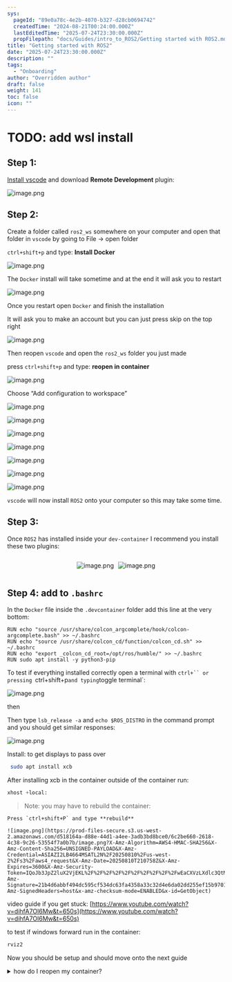 ```yaml
---
sys:
  pageId: "89e0a78c-4e2b-4070-b327-d28cb0694742"
  createdTime: "2024-08-21T00:24:00.000Z"
  lastEditedTime: "2025-07-24T23:30:00.000Z"
  propFilepath: "docs/Guides/intro_to_ROS2/Getting started with ROS2.md"
title: "Getting started with ROS2"
date: "2025-07-24T23:30:00.000Z"
description: ""
tags:
  - "Onboarding"
author: "Overridden author"
draft: false
weight: 141
toc: false
icon: ""
---
```


# TODO: add wsl install

## Step 1:

[Install vscode](https://code.visualstudio.com/download) and download **Remote Development** plugin:

![image.png](https://prod-files-secure.s3.us-west-2.amazonaws.com/d518164a-d88e-44d1-a4ee-3adb3bd8bce0/efb52993-1881-4a40-b95e-6f020334f022/image.png?X-Amz-Algorithm=AWS4-HMAC-SHA256&X-Amz-Content-Sha256=UNSIGNED-PAYLOAD&X-Amz-Credential=ASIAZI2LB466VWLDNQFD%2F20250810%2Fus-west-2%2Fs3%2Faws4_request&X-Amz-Date=20250810T210747Z&X-Amz-Expires=3600&X-Amz-Security-Token=IQoJb3JpZ2luX2VjEKL%2F%2F%2F%2F%2F%2F%2F%2F%2F%2FwEaCXVzLXdlc3QtMiJIMEYCIQD3n9aAmzsfX3pIjUT2DC5JQKiRhyp8aPntD%2BLTp1t%2BIQIhAMxJToamczs%2FBuB3mTF61Kpt0MuUL6CNGOLfhDpSzcAvKogECNv%2F%2F%2F%2F%2F%2F%2F%2F%2F%2FwEQABoMNjM3NDIzMTgzODA1IgzHjRCr9ykq78rvz4Uq3APocYhty221bkCyodhmPsxPL3HTlNpTGumOrlD5bURU9xgECbuM2DDK%2FyDKjLoGbIjhuDL%2B2etHQM8DOO1JRH%2Bto83W2cUGQP95t40sCBFl07ybUT5i2%2BbBwHPfckn96D51z%2FvO9khHiBNyvmFkaiuteSFC%2BqylKqU4HZpXfhAiVL3aiaW91nvRFLLSfWUQhshQoz52YmP1OeQ2kk4lSQ4P9GjwbQUviyvHY0%2FGZbWKQPBxKN2zi%2BST4Rb3ACFARtRbSvNO%2FOvW0pB75Oryjso99dq8HZ6pHE1ALZj3ldOJ3Vab%2BnG8IPHX4Qz2GoPYqft6veio2vl8KYF77UCOL%2Fc5GeHt%2FX1dyjMCGsx9Og%2Bt%2FsH%2BwGrsA9M22tJx6tK3fr%2B3T33BgQAml0BF0Iyf7Lj%2BhwViF8jEYS9Avb0idZhSjwsH%2Bxlowfxh06qtNBSR%2BmviVT198rcubNk0dz76GF7rIPk1wGTZmM6g2VmPYqsCmsNYQAXHNkX7p7yVKHl452Wd6wa3jxa%2B%2BRC6EYuRxL1D88MwVB5%2B4g2bHImUEL89dlyot0rGLGhfdTWPahTGnC0DvrAqY8Ih2SODcI8dHD%2FYz0o519DdihrCK4S3TEXf4xwBHejN%2FUswIsbuSjCguuPEBjqkAVw73Kei3cn%2Fr7ZKgNj%2BZM2OoxKX%2FUpQSqiXdAmKr4satTKcHTnFqrBMpFWK2wEdmk94lviheolWfna3zaH86er4AX4pZLv5%2B6jHZot9V%2BcRMXxogUgUEfSZKg1jBHIj1%2FGSAAboNDYq41AVJ1hvsHeMEt2aEcepEcQUMNJH3NPAuUZAtSSuJqhy5hcJqE7sNnW0DxrzwrO5BVbuRrCcMBGxG4yS&X-Amz-Signature=dcb4421975aaf34803c359f600070b8f55b328b1e1e2ac2397b586787e1f8ebe&X-Amz-SignedHeaders=host&x-amz-checksum-mode=ENABLED&x-id=GetObject)

## Step 2:

Create a folder called `ros2_ws` somewhere on your computer and open that folder in `vscode` by going to File → open folder 

`ctrl+shift+p` and type: **Install Docker**

![image.png](https://prod-files-secure.s3.us-west-2.amazonaws.com/d518164a-d88e-44d1-a4ee-3adb3bd8bce0/2269dc0e-1cd5-47ff-bceb-c04ad9b2eab0/image.png?X-Amz-Algorithm=AWS4-HMAC-SHA256&X-Amz-Content-Sha256=UNSIGNED-PAYLOAD&X-Amz-Credential=ASIAZI2LB466VWLDNQFD%2F20250810%2Fus-west-2%2Fs3%2Faws4_request&X-Amz-Date=20250810T210747Z&X-Amz-Expires=3600&X-Amz-Security-Token=IQoJb3JpZ2luX2VjEKL%2F%2F%2F%2F%2F%2F%2F%2F%2F%2FwEaCXVzLXdlc3QtMiJIMEYCIQD3n9aAmzsfX3pIjUT2DC5JQKiRhyp8aPntD%2BLTp1t%2BIQIhAMxJToamczs%2FBuB3mTF61Kpt0MuUL6CNGOLfhDpSzcAvKogECNv%2F%2F%2F%2F%2F%2F%2F%2F%2F%2FwEQABoMNjM3NDIzMTgzODA1IgzHjRCr9ykq78rvz4Uq3APocYhty221bkCyodhmPsxPL3HTlNpTGumOrlD5bURU9xgECbuM2DDK%2FyDKjLoGbIjhuDL%2B2etHQM8DOO1JRH%2Bto83W2cUGQP95t40sCBFl07ybUT5i2%2BbBwHPfckn96D51z%2FvO9khHiBNyvmFkaiuteSFC%2BqylKqU4HZpXfhAiVL3aiaW91nvRFLLSfWUQhshQoz52YmP1OeQ2kk4lSQ4P9GjwbQUviyvHY0%2FGZbWKQPBxKN2zi%2BST4Rb3ACFARtRbSvNO%2FOvW0pB75Oryjso99dq8HZ6pHE1ALZj3ldOJ3Vab%2BnG8IPHX4Qz2GoPYqft6veio2vl8KYF77UCOL%2Fc5GeHt%2FX1dyjMCGsx9Og%2Bt%2FsH%2BwGrsA9M22tJx6tK3fr%2B3T33BgQAml0BF0Iyf7Lj%2BhwViF8jEYS9Avb0idZhSjwsH%2Bxlowfxh06qtNBSR%2BmviVT198rcubNk0dz76GF7rIPk1wGTZmM6g2VmPYqsCmsNYQAXHNkX7p7yVKHl452Wd6wa3jxa%2B%2BRC6EYuRxL1D88MwVB5%2B4g2bHImUEL89dlyot0rGLGhfdTWPahTGnC0DvrAqY8Ih2SODcI8dHD%2FYz0o519DdihrCK4S3TEXf4xwBHejN%2FUswIsbuSjCguuPEBjqkAVw73Kei3cn%2Fr7ZKgNj%2BZM2OoxKX%2FUpQSqiXdAmKr4satTKcHTnFqrBMpFWK2wEdmk94lviheolWfna3zaH86er4AX4pZLv5%2B6jHZot9V%2BcRMXxogUgUEfSZKg1jBHIj1%2FGSAAboNDYq41AVJ1hvsHeMEt2aEcepEcQUMNJH3NPAuUZAtSSuJqhy5hcJqE7sNnW0DxrzwrO5BVbuRrCcMBGxG4yS&X-Amz-Signature=cd86203484810a051ddc523c75c41154b774bd632e735b570ed0525d0f522062&X-Amz-SignedHeaders=host&x-amz-checksum-mode=ENABLED&x-id=GetObject)

The `Docker` install will take sometime and at the end it will ask you to restart

![image.png](https://prod-files-secure.s3.us-west-2.amazonaws.com/d518164a-d88e-44d1-a4ee-3adb3bd8bce0/ed233f78-be33-4b1f-b89c-9c346c0e961e/image.png?X-Amz-Algorithm=AWS4-HMAC-SHA256&X-Amz-Content-Sha256=UNSIGNED-PAYLOAD&X-Amz-Credential=ASIAZI2LB466VWLDNQFD%2F20250810%2Fus-west-2%2Fs3%2Faws4_request&X-Amz-Date=20250810T210747Z&X-Amz-Expires=3600&X-Amz-Security-Token=IQoJb3JpZ2luX2VjEKL%2F%2F%2F%2F%2F%2F%2F%2F%2F%2FwEaCXVzLXdlc3QtMiJIMEYCIQD3n9aAmzsfX3pIjUT2DC5JQKiRhyp8aPntD%2BLTp1t%2BIQIhAMxJToamczs%2FBuB3mTF61Kpt0MuUL6CNGOLfhDpSzcAvKogECNv%2F%2F%2F%2F%2F%2F%2F%2F%2F%2FwEQABoMNjM3NDIzMTgzODA1IgzHjRCr9ykq78rvz4Uq3APocYhty221bkCyodhmPsxPL3HTlNpTGumOrlD5bURU9xgECbuM2DDK%2FyDKjLoGbIjhuDL%2B2etHQM8DOO1JRH%2Bto83W2cUGQP95t40sCBFl07ybUT5i2%2BbBwHPfckn96D51z%2FvO9khHiBNyvmFkaiuteSFC%2BqylKqU4HZpXfhAiVL3aiaW91nvRFLLSfWUQhshQoz52YmP1OeQ2kk4lSQ4P9GjwbQUviyvHY0%2FGZbWKQPBxKN2zi%2BST4Rb3ACFARtRbSvNO%2FOvW0pB75Oryjso99dq8HZ6pHE1ALZj3ldOJ3Vab%2BnG8IPHX4Qz2GoPYqft6veio2vl8KYF77UCOL%2Fc5GeHt%2FX1dyjMCGsx9Og%2Bt%2FsH%2BwGrsA9M22tJx6tK3fr%2B3T33BgQAml0BF0Iyf7Lj%2BhwViF8jEYS9Avb0idZhSjwsH%2Bxlowfxh06qtNBSR%2BmviVT198rcubNk0dz76GF7rIPk1wGTZmM6g2VmPYqsCmsNYQAXHNkX7p7yVKHl452Wd6wa3jxa%2B%2BRC6EYuRxL1D88MwVB5%2B4g2bHImUEL89dlyot0rGLGhfdTWPahTGnC0DvrAqY8Ih2SODcI8dHD%2FYz0o519DdihrCK4S3TEXf4xwBHejN%2FUswIsbuSjCguuPEBjqkAVw73Kei3cn%2Fr7ZKgNj%2BZM2OoxKX%2FUpQSqiXdAmKr4satTKcHTnFqrBMpFWK2wEdmk94lviheolWfna3zaH86er4AX4pZLv5%2B6jHZot9V%2BcRMXxogUgUEfSZKg1jBHIj1%2FGSAAboNDYq41AVJ1hvsHeMEt2aEcepEcQUMNJH3NPAuUZAtSSuJqhy5hcJqE7sNnW0DxrzwrO5BVbuRrCcMBGxG4yS&X-Amz-Signature=06573b807b2117388e09cb1c3992f317dc8b6c475acecb52db8048bb784a361c&X-Amz-SignedHeaders=host&x-amz-checksum-mode=ENABLED&x-id=GetObject)

Once you restart open `Docker` and finish the installation

It will ask you to make an account but you can just press skip on the top right

![image.png](https://prod-files-secure.s3.us-west-2.amazonaws.com/d518164a-d88e-44d1-a4ee-3adb3bd8bce0/21010ad9-1659-4fd9-9f59-9932a09b2a3d/image.png?X-Amz-Algorithm=AWS4-HMAC-SHA256&X-Amz-Content-Sha256=UNSIGNED-PAYLOAD&X-Amz-Credential=ASIAZI2LB466VWLDNQFD%2F20250810%2Fus-west-2%2Fs3%2Faws4_request&X-Amz-Date=20250810T210747Z&X-Amz-Expires=3600&X-Amz-Security-Token=IQoJb3JpZ2luX2VjEKL%2F%2F%2F%2F%2F%2F%2F%2F%2F%2FwEaCXVzLXdlc3QtMiJIMEYCIQD3n9aAmzsfX3pIjUT2DC5JQKiRhyp8aPntD%2BLTp1t%2BIQIhAMxJToamczs%2FBuB3mTF61Kpt0MuUL6CNGOLfhDpSzcAvKogECNv%2F%2F%2F%2F%2F%2F%2F%2F%2F%2FwEQABoMNjM3NDIzMTgzODA1IgzHjRCr9ykq78rvz4Uq3APocYhty221bkCyodhmPsxPL3HTlNpTGumOrlD5bURU9xgECbuM2DDK%2FyDKjLoGbIjhuDL%2B2etHQM8DOO1JRH%2Bto83W2cUGQP95t40sCBFl07ybUT5i2%2BbBwHPfckn96D51z%2FvO9khHiBNyvmFkaiuteSFC%2BqylKqU4HZpXfhAiVL3aiaW91nvRFLLSfWUQhshQoz52YmP1OeQ2kk4lSQ4P9GjwbQUviyvHY0%2FGZbWKQPBxKN2zi%2BST4Rb3ACFARtRbSvNO%2FOvW0pB75Oryjso99dq8HZ6pHE1ALZj3ldOJ3Vab%2BnG8IPHX4Qz2GoPYqft6veio2vl8KYF77UCOL%2Fc5GeHt%2FX1dyjMCGsx9Og%2Bt%2FsH%2BwGrsA9M22tJx6tK3fr%2B3T33BgQAml0BF0Iyf7Lj%2BhwViF8jEYS9Avb0idZhSjwsH%2Bxlowfxh06qtNBSR%2BmviVT198rcubNk0dz76GF7rIPk1wGTZmM6g2VmPYqsCmsNYQAXHNkX7p7yVKHl452Wd6wa3jxa%2B%2BRC6EYuRxL1D88MwVB5%2B4g2bHImUEL89dlyot0rGLGhfdTWPahTGnC0DvrAqY8Ih2SODcI8dHD%2FYz0o519DdihrCK4S3TEXf4xwBHejN%2FUswIsbuSjCguuPEBjqkAVw73Kei3cn%2Fr7ZKgNj%2BZM2OoxKX%2FUpQSqiXdAmKr4satTKcHTnFqrBMpFWK2wEdmk94lviheolWfna3zaH86er4AX4pZLv5%2B6jHZot9V%2BcRMXxogUgUEfSZKg1jBHIj1%2FGSAAboNDYq41AVJ1hvsHeMEt2aEcepEcQUMNJH3NPAuUZAtSSuJqhy5hcJqE7sNnW0DxrzwrO5BVbuRrCcMBGxG4yS&X-Amz-Signature=8a72706a7517a6a4106332ec498196ff147fc76e7d2941aeba1c6d4c2de4e7bf&X-Amz-SignedHeaders=host&x-amz-checksum-mode=ENABLED&x-id=GetObject)

Then reopen `vscode` and open the `ros2_ws` folder you just made

press `ctrl+shift+p` and type: **reopen in container**

![image.png](https://prod-files-secure.s3.us-west-2.amazonaws.com/d518164a-d88e-44d1-a4ee-3adb3bd8bce0/4e93b8c2-41ad-488c-8095-c74205196118/image.png?X-Amz-Algorithm=AWS4-HMAC-SHA256&X-Amz-Content-Sha256=UNSIGNED-PAYLOAD&X-Amz-Credential=ASIAZI2LB466VWLDNQFD%2F20250810%2Fus-west-2%2Fs3%2Faws4_request&X-Amz-Date=20250810T210747Z&X-Amz-Expires=3600&X-Amz-Security-Token=IQoJb3JpZ2luX2VjEKL%2F%2F%2F%2F%2F%2F%2F%2F%2F%2FwEaCXVzLXdlc3QtMiJIMEYCIQD3n9aAmzsfX3pIjUT2DC5JQKiRhyp8aPntD%2BLTp1t%2BIQIhAMxJToamczs%2FBuB3mTF61Kpt0MuUL6CNGOLfhDpSzcAvKogECNv%2F%2F%2F%2F%2F%2F%2F%2F%2F%2FwEQABoMNjM3NDIzMTgzODA1IgzHjRCr9ykq78rvz4Uq3APocYhty221bkCyodhmPsxPL3HTlNpTGumOrlD5bURU9xgECbuM2DDK%2FyDKjLoGbIjhuDL%2B2etHQM8DOO1JRH%2Bto83W2cUGQP95t40sCBFl07ybUT5i2%2BbBwHPfckn96D51z%2FvO9khHiBNyvmFkaiuteSFC%2BqylKqU4HZpXfhAiVL3aiaW91nvRFLLSfWUQhshQoz52YmP1OeQ2kk4lSQ4P9GjwbQUviyvHY0%2FGZbWKQPBxKN2zi%2BST4Rb3ACFARtRbSvNO%2FOvW0pB75Oryjso99dq8HZ6pHE1ALZj3ldOJ3Vab%2BnG8IPHX4Qz2GoPYqft6veio2vl8KYF77UCOL%2Fc5GeHt%2FX1dyjMCGsx9Og%2Bt%2FsH%2BwGrsA9M22tJx6tK3fr%2B3T33BgQAml0BF0Iyf7Lj%2BhwViF8jEYS9Avb0idZhSjwsH%2Bxlowfxh06qtNBSR%2BmviVT198rcubNk0dz76GF7rIPk1wGTZmM6g2VmPYqsCmsNYQAXHNkX7p7yVKHl452Wd6wa3jxa%2B%2BRC6EYuRxL1D88MwVB5%2B4g2bHImUEL89dlyot0rGLGhfdTWPahTGnC0DvrAqY8Ih2SODcI8dHD%2FYz0o519DdihrCK4S3TEXf4xwBHejN%2FUswIsbuSjCguuPEBjqkAVw73Kei3cn%2Fr7ZKgNj%2BZM2OoxKX%2FUpQSqiXdAmKr4satTKcHTnFqrBMpFWK2wEdmk94lviheolWfna3zaH86er4AX4pZLv5%2B6jHZot9V%2BcRMXxogUgUEfSZKg1jBHIj1%2FGSAAboNDYq41AVJ1hvsHeMEt2aEcepEcQUMNJH3NPAuUZAtSSuJqhy5hcJqE7sNnW0DxrzwrO5BVbuRrCcMBGxG4yS&X-Amz-Signature=7f3442a093a57014c64a9ee33274ede9f58638b755b40622fa5d7b720d257751&X-Amz-SignedHeaders=host&x-amz-checksum-mode=ENABLED&x-id=GetObject)

Choose “Add configuration to workspace”

![image.png](https://prod-files-secure.s3.us-west-2.amazonaws.com/d518164a-d88e-44d1-a4ee-3adb3bd8bce0/9560b282-5060-4989-ba37-97e7b2c22476/image.png?X-Amz-Algorithm=AWS4-HMAC-SHA256&X-Amz-Content-Sha256=UNSIGNED-PAYLOAD&X-Amz-Credential=ASIAZI2LB466VWLDNQFD%2F20250810%2Fus-west-2%2Fs3%2Faws4_request&X-Amz-Date=20250810T210747Z&X-Amz-Expires=3600&X-Amz-Security-Token=IQoJb3JpZ2luX2VjEKL%2F%2F%2F%2F%2F%2F%2F%2F%2F%2FwEaCXVzLXdlc3QtMiJIMEYCIQD3n9aAmzsfX3pIjUT2DC5JQKiRhyp8aPntD%2BLTp1t%2BIQIhAMxJToamczs%2FBuB3mTF61Kpt0MuUL6CNGOLfhDpSzcAvKogECNv%2F%2F%2F%2F%2F%2F%2F%2F%2F%2FwEQABoMNjM3NDIzMTgzODA1IgzHjRCr9ykq78rvz4Uq3APocYhty221bkCyodhmPsxPL3HTlNpTGumOrlD5bURU9xgECbuM2DDK%2FyDKjLoGbIjhuDL%2B2etHQM8DOO1JRH%2Bto83W2cUGQP95t40sCBFl07ybUT5i2%2BbBwHPfckn96D51z%2FvO9khHiBNyvmFkaiuteSFC%2BqylKqU4HZpXfhAiVL3aiaW91nvRFLLSfWUQhshQoz52YmP1OeQ2kk4lSQ4P9GjwbQUviyvHY0%2FGZbWKQPBxKN2zi%2BST4Rb3ACFARtRbSvNO%2FOvW0pB75Oryjso99dq8HZ6pHE1ALZj3ldOJ3Vab%2BnG8IPHX4Qz2GoPYqft6veio2vl8KYF77UCOL%2Fc5GeHt%2FX1dyjMCGsx9Og%2Bt%2FsH%2BwGrsA9M22tJx6tK3fr%2B3T33BgQAml0BF0Iyf7Lj%2BhwViF8jEYS9Avb0idZhSjwsH%2Bxlowfxh06qtNBSR%2BmviVT198rcubNk0dz76GF7rIPk1wGTZmM6g2VmPYqsCmsNYQAXHNkX7p7yVKHl452Wd6wa3jxa%2B%2BRC6EYuRxL1D88MwVB5%2B4g2bHImUEL89dlyot0rGLGhfdTWPahTGnC0DvrAqY8Ih2SODcI8dHD%2FYz0o519DdihrCK4S3TEXf4xwBHejN%2FUswIsbuSjCguuPEBjqkAVw73Kei3cn%2Fr7ZKgNj%2BZM2OoxKX%2FUpQSqiXdAmKr4satTKcHTnFqrBMpFWK2wEdmk94lviheolWfna3zaH86er4AX4pZLv5%2B6jHZot9V%2BcRMXxogUgUEfSZKg1jBHIj1%2FGSAAboNDYq41AVJ1hvsHeMEt2aEcepEcQUMNJH3NPAuUZAtSSuJqhy5hcJqE7sNnW0DxrzwrO5BVbuRrCcMBGxG4yS&X-Amz-Signature=07d6cf6692f3ace7b5ca49219dd1bed4674be59efd21b777e35c957fbea1bc0b&X-Amz-SignedHeaders=host&x-amz-checksum-mode=ENABLED&x-id=GetObject)

![image.png](https://prod-files-secure.s3.us-west-2.amazonaws.com/d518164a-d88e-44d1-a4ee-3adb3bd8bce0/2ee63f81-886b-48e8-a553-dc6e5eac99e4/image.png?X-Amz-Algorithm=AWS4-HMAC-SHA256&X-Amz-Content-Sha256=UNSIGNED-PAYLOAD&X-Amz-Credential=ASIAZI2LB466VWLDNQFD%2F20250810%2Fus-west-2%2Fs3%2Faws4_request&X-Amz-Date=20250810T210747Z&X-Amz-Expires=3600&X-Amz-Security-Token=IQoJb3JpZ2luX2VjEKL%2F%2F%2F%2F%2F%2F%2F%2F%2F%2FwEaCXVzLXdlc3QtMiJIMEYCIQD3n9aAmzsfX3pIjUT2DC5JQKiRhyp8aPntD%2BLTp1t%2BIQIhAMxJToamczs%2FBuB3mTF61Kpt0MuUL6CNGOLfhDpSzcAvKogECNv%2F%2F%2F%2F%2F%2F%2F%2F%2F%2FwEQABoMNjM3NDIzMTgzODA1IgzHjRCr9ykq78rvz4Uq3APocYhty221bkCyodhmPsxPL3HTlNpTGumOrlD5bURU9xgECbuM2DDK%2FyDKjLoGbIjhuDL%2B2etHQM8DOO1JRH%2Bto83W2cUGQP95t40sCBFl07ybUT5i2%2BbBwHPfckn96D51z%2FvO9khHiBNyvmFkaiuteSFC%2BqylKqU4HZpXfhAiVL3aiaW91nvRFLLSfWUQhshQoz52YmP1OeQ2kk4lSQ4P9GjwbQUviyvHY0%2FGZbWKQPBxKN2zi%2BST4Rb3ACFARtRbSvNO%2FOvW0pB75Oryjso99dq8HZ6pHE1ALZj3ldOJ3Vab%2BnG8IPHX4Qz2GoPYqft6veio2vl8KYF77UCOL%2Fc5GeHt%2FX1dyjMCGsx9Og%2Bt%2FsH%2BwGrsA9M22tJx6tK3fr%2B3T33BgQAml0BF0Iyf7Lj%2BhwViF8jEYS9Avb0idZhSjwsH%2Bxlowfxh06qtNBSR%2BmviVT198rcubNk0dz76GF7rIPk1wGTZmM6g2VmPYqsCmsNYQAXHNkX7p7yVKHl452Wd6wa3jxa%2B%2BRC6EYuRxL1D88MwVB5%2B4g2bHImUEL89dlyot0rGLGhfdTWPahTGnC0DvrAqY8Ih2SODcI8dHD%2FYz0o519DdihrCK4S3TEXf4xwBHejN%2FUswIsbuSjCguuPEBjqkAVw73Kei3cn%2Fr7ZKgNj%2BZM2OoxKX%2FUpQSqiXdAmKr4satTKcHTnFqrBMpFWK2wEdmk94lviheolWfna3zaH86er4AX4pZLv5%2B6jHZot9V%2BcRMXxogUgUEfSZKg1jBHIj1%2FGSAAboNDYq41AVJ1hvsHeMEt2aEcepEcQUMNJH3NPAuUZAtSSuJqhy5hcJqE7sNnW0DxrzwrO5BVbuRrCcMBGxG4yS&X-Amz-Signature=4cdfa4f3cfb1e256132ae41bc1f1658eb16ca097290608224108b70498c19bcd&X-Amz-SignedHeaders=host&x-amz-checksum-mode=ENABLED&x-id=GetObject)

![image.png](https://prod-files-secure.s3.us-west-2.amazonaws.com/d518164a-d88e-44d1-a4ee-3adb3bd8bce0/e0fd626c-c8b6-4b2c-95d1-fa4c26514504/image.png?X-Amz-Algorithm=AWS4-HMAC-SHA256&X-Amz-Content-Sha256=UNSIGNED-PAYLOAD&X-Amz-Credential=ASIAZI2LB466VWLDNQFD%2F20250810%2Fus-west-2%2Fs3%2Faws4_request&X-Amz-Date=20250810T210747Z&X-Amz-Expires=3600&X-Amz-Security-Token=IQoJb3JpZ2luX2VjEKL%2F%2F%2F%2F%2F%2F%2F%2F%2F%2FwEaCXVzLXdlc3QtMiJIMEYCIQD3n9aAmzsfX3pIjUT2DC5JQKiRhyp8aPntD%2BLTp1t%2BIQIhAMxJToamczs%2FBuB3mTF61Kpt0MuUL6CNGOLfhDpSzcAvKogECNv%2F%2F%2F%2F%2F%2F%2F%2F%2F%2FwEQABoMNjM3NDIzMTgzODA1IgzHjRCr9ykq78rvz4Uq3APocYhty221bkCyodhmPsxPL3HTlNpTGumOrlD5bURU9xgECbuM2DDK%2FyDKjLoGbIjhuDL%2B2etHQM8DOO1JRH%2Bto83W2cUGQP95t40sCBFl07ybUT5i2%2BbBwHPfckn96D51z%2FvO9khHiBNyvmFkaiuteSFC%2BqylKqU4HZpXfhAiVL3aiaW91nvRFLLSfWUQhshQoz52YmP1OeQ2kk4lSQ4P9GjwbQUviyvHY0%2FGZbWKQPBxKN2zi%2BST4Rb3ACFARtRbSvNO%2FOvW0pB75Oryjso99dq8HZ6pHE1ALZj3ldOJ3Vab%2BnG8IPHX4Qz2GoPYqft6veio2vl8KYF77UCOL%2Fc5GeHt%2FX1dyjMCGsx9Og%2Bt%2FsH%2BwGrsA9M22tJx6tK3fr%2B3T33BgQAml0BF0Iyf7Lj%2BhwViF8jEYS9Avb0idZhSjwsH%2Bxlowfxh06qtNBSR%2BmviVT198rcubNk0dz76GF7rIPk1wGTZmM6g2VmPYqsCmsNYQAXHNkX7p7yVKHl452Wd6wa3jxa%2B%2BRC6EYuRxL1D88MwVB5%2B4g2bHImUEL89dlyot0rGLGhfdTWPahTGnC0DvrAqY8Ih2SODcI8dHD%2FYz0o519DdihrCK4S3TEXf4xwBHejN%2FUswIsbuSjCguuPEBjqkAVw73Kei3cn%2Fr7ZKgNj%2BZM2OoxKX%2FUpQSqiXdAmKr4satTKcHTnFqrBMpFWK2wEdmk94lviheolWfna3zaH86er4AX4pZLv5%2B6jHZot9V%2BcRMXxogUgUEfSZKg1jBHIj1%2FGSAAboNDYq41AVJ1hvsHeMEt2aEcepEcQUMNJH3NPAuUZAtSSuJqhy5hcJqE7sNnW0DxrzwrO5BVbuRrCcMBGxG4yS&X-Amz-Signature=b88d6d8759415b8de6820519a546eaa8ddb1dd94c02cb78d955d1ff8da3cc9fe&X-Amz-SignedHeaders=host&x-amz-checksum-mode=ENABLED&x-id=GetObject)

![image.png](https://prod-files-secure.s3.us-west-2.amazonaws.com/d518164a-d88e-44d1-a4ee-3adb3bd8bce0/a2e13f50-d2ab-4719-a4c2-7ced634bfc9d/image.png?X-Amz-Algorithm=AWS4-HMAC-SHA256&X-Amz-Content-Sha256=UNSIGNED-PAYLOAD&X-Amz-Credential=ASIAZI2LB466VWLDNQFD%2F20250810%2Fus-west-2%2Fs3%2Faws4_request&X-Amz-Date=20250810T210747Z&X-Amz-Expires=3600&X-Amz-Security-Token=IQoJb3JpZ2luX2VjEKL%2F%2F%2F%2F%2F%2F%2F%2F%2F%2FwEaCXVzLXdlc3QtMiJIMEYCIQD3n9aAmzsfX3pIjUT2DC5JQKiRhyp8aPntD%2BLTp1t%2BIQIhAMxJToamczs%2FBuB3mTF61Kpt0MuUL6CNGOLfhDpSzcAvKogECNv%2F%2F%2F%2F%2F%2F%2F%2F%2F%2FwEQABoMNjM3NDIzMTgzODA1IgzHjRCr9ykq78rvz4Uq3APocYhty221bkCyodhmPsxPL3HTlNpTGumOrlD5bURU9xgECbuM2DDK%2FyDKjLoGbIjhuDL%2B2etHQM8DOO1JRH%2Bto83W2cUGQP95t40sCBFl07ybUT5i2%2BbBwHPfckn96D51z%2FvO9khHiBNyvmFkaiuteSFC%2BqylKqU4HZpXfhAiVL3aiaW91nvRFLLSfWUQhshQoz52YmP1OeQ2kk4lSQ4P9GjwbQUviyvHY0%2FGZbWKQPBxKN2zi%2BST4Rb3ACFARtRbSvNO%2FOvW0pB75Oryjso99dq8HZ6pHE1ALZj3ldOJ3Vab%2BnG8IPHX4Qz2GoPYqft6veio2vl8KYF77UCOL%2Fc5GeHt%2FX1dyjMCGsx9Og%2Bt%2FsH%2BwGrsA9M22tJx6tK3fr%2B3T33BgQAml0BF0Iyf7Lj%2BhwViF8jEYS9Avb0idZhSjwsH%2Bxlowfxh06qtNBSR%2BmviVT198rcubNk0dz76GF7rIPk1wGTZmM6g2VmPYqsCmsNYQAXHNkX7p7yVKHl452Wd6wa3jxa%2B%2BRC6EYuRxL1D88MwVB5%2B4g2bHImUEL89dlyot0rGLGhfdTWPahTGnC0DvrAqY8Ih2SODcI8dHD%2FYz0o519DdihrCK4S3TEXf4xwBHejN%2FUswIsbuSjCguuPEBjqkAVw73Kei3cn%2Fr7ZKgNj%2BZM2OoxKX%2FUpQSqiXdAmKr4satTKcHTnFqrBMpFWK2wEdmk94lviheolWfna3zaH86er4AX4pZLv5%2B6jHZot9V%2BcRMXxogUgUEfSZKg1jBHIj1%2FGSAAboNDYq41AVJ1hvsHeMEt2aEcepEcQUMNJH3NPAuUZAtSSuJqhy5hcJqE7sNnW0DxrzwrO5BVbuRrCcMBGxG4yS&X-Amz-Signature=d28268af2044f8d1c984ff02fd840c4bf5bbdb20dd5fa365a72c2b46ec619fce&X-Amz-SignedHeaders=host&x-amz-checksum-mode=ENABLED&x-id=GetObject)

![image.png](https://prod-files-secure.s3.us-west-2.amazonaws.com/d518164a-d88e-44d1-a4ee-3adb3bd8bce0/6cc478ad-aaba-4bf7-9fcc-403277ab896c/image.png?X-Amz-Algorithm=AWS4-HMAC-SHA256&X-Amz-Content-Sha256=UNSIGNED-PAYLOAD&X-Amz-Credential=ASIAZI2LB466VWLDNQFD%2F20250810%2Fus-west-2%2Fs3%2Faws4_request&X-Amz-Date=20250810T210747Z&X-Amz-Expires=3600&X-Amz-Security-Token=IQoJb3JpZ2luX2VjEKL%2F%2F%2F%2F%2F%2F%2F%2F%2F%2FwEaCXVzLXdlc3QtMiJIMEYCIQD3n9aAmzsfX3pIjUT2DC5JQKiRhyp8aPntD%2BLTp1t%2BIQIhAMxJToamczs%2FBuB3mTF61Kpt0MuUL6CNGOLfhDpSzcAvKogECNv%2F%2F%2F%2F%2F%2F%2F%2F%2F%2FwEQABoMNjM3NDIzMTgzODA1IgzHjRCr9ykq78rvz4Uq3APocYhty221bkCyodhmPsxPL3HTlNpTGumOrlD5bURU9xgECbuM2DDK%2FyDKjLoGbIjhuDL%2B2etHQM8DOO1JRH%2Bto83W2cUGQP95t40sCBFl07ybUT5i2%2BbBwHPfckn96D51z%2FvO9khHiBNyvmFkaiuteSFC%2BqylKqU4HZpXfhAiVL3aiaW91nvRFLLSfWUQhshQoz52YmP1OeQ2kk4lSQ4P9GjwbQUviyvHY0%2FGZbWKQPBxKN2zi%2BST4Rb3ACFARtRbSvNO%2FOvW0pB75Oryjso99dq8HZ6pHE1ALZj3ldOJ3Vab%2BnG8IPHX4Qz2GoPYqft6veio2vl8KYF77UCOL%2Fc5GeHt%2FX1dyjMCGsx9Og%2Bt%2FsH%2BwGrsA9M22tJx6tK3fr%2B3T33BgQAml0BF0Iyf7Lj%2BhwViF8jEYS9Avb0idZhSjwsH%2Bxlowfxh06qtNBSR%2BmviVT198rcubNk0dz76GF7rIPk1wGTZmM6g2VmPYqsCmsNYQAXHNkX7p7yVKHl452Wd6wa3jxa%2B%2BRC6EYuRxL1D88MwVB5%2B4g2bHImUEL89dlyot0rGLGhfdTWPahTGnC0DvrAqY8Ih2SODcI8dHD%2FYz0o519DdihrCK4S3TEXf4xwBHejN%2FUswIsbuSjCguuPEBjqkAVw73Kei3cn%2Fr7ZKgNj%2BZM2OoxKX%2FUpQSqiXdAmKr4satTKcHTnFqrBMpFWK2wEdmk94lviheolWfna3zaH86er4AX4pZLv5%2B6jHZot9V%2BcRMXxogUgUEfSZKg1jBHIj1%2FGSAAboNDYq41AVJ1hvsHeMEt2aEcepEcQUMNJH3NPAuUZAtSSuJqhy5hcJqE7sNnW0DxrzwrO5BVbuRrCcMBGxG4yS&X-Amz-Signature=55cc0a4b93f1f23be9586933035b1a8f5bd17590d32d043f4949ba5a1683a946&X-Amz-SignedHeaders=host&x-amz-checksum-mode=ENABLED&x-id=GetObject)

![image.png](https://prod-files-secure.s3.us-west-2.amazonaws.com/d518164a-d88e-44d1-a4ee-3adb3bd8bce0/53255b28-f75e-430f-b9e3-c0ac8577e42b/image.png?X-Amz-Algorithm=AWS4-HMAC-SHA256&X-Amz-Content-Sha256=UNSIGNED-PAYLOAD&X-Amz-Credential=ASIAZI2LB466VWLDNQFD%2F20250810%2Fus-west-2%2Fs3%2Faws4_request&X-Amz-Date=20250810T210747Z&X-Amz-Expires=3600&X-Amz-Security-Token=IQoJb3JpZ2luX2VjEKL%2F%2F%2F%2F%2F%2F%2F%2F%2F%2FwEaCXVzLXdlc3QtMiJIMEYCIQD3n9aAmzsfX3pIjUT2DC5JQKiRhyp8aPntD%2BLTp1t%2BIQIhAMxJToamczs%2FBuB3mTF61Kpt0MuUL6CNGOLfhDpSzcAvKogECNv%2F%2F%2F%2F%2F%2F%2F%2F%2F%2FwEQABoMNjM3NDIzMTgzODA1IgzHjRCr9ykq78rvz4Uq3APocYhty221bkCyodhmPsxPL3HTlNpTGumOrlD5bURU9xgECbuM2DDK%2FyDKjLoGbIjhuDL%2B2etHQM8DOO1JRH%2Bto83W2cUGQP95t40sCBFl07ybUT5i2%2BbBwHPfckn96D51z%2FvO9khHiBNyvmFkaiuteSFC%2BqylKqU4HZpXfhAiVL3aiaW91nvRFLLSfWUQhshQoz52YmP1OeQ2kk4lSQ4P9GjwbQUviyvHY0%2FGZbWKQPBxKN2zi%2BST4Rb3ACFARtRbSvNO%2FOvW0pB75Oryjso99dq8HZ6pHE1ALZj3ldOJ3Vab%2BnG8IPHX4Qz2GoPYqft6veio2vl8KYF77UCOL%2Fc5GeHt%2FX1dyjMCGsx9Og%2Bt%2FsH%2BwGrsA9M22tJx6tK3fr%2B3T33BgQAml0BF0Iyf7Lj%2BhwViF8jEYS9Avb0idZhSjwsH%2Bxlowfxh06qtNBSR%2BmviVT198rcubNk0dz76GF7rIPk1wGTZmM6g2VmPYqsCmsNYQAXHNkX7p7yVKHl452Wd6wa3jxa%2B%2BRC6EYuRxL1D88MwVB5%2B4g2bHImUEL89dlyot0rGLGhfdTWPahTGnC0DvrAqY8Ih2SODcI8dHD%2FYz0o519DdihrCK4S3TEXf4xwBHejN%2FUswIsbuSjCguuPEBjqkAVw73Kei3cn%2Fr7ZKgNj%2BZM2OoxKX%2FUpQSqiXdAmKr4satTKcHTnFqrBMpFWK2wEdmk94lviheolWfna3zaH86er4AX4pZLv5%2B6jHZot9V%2BcRMXxogUgUEfSZKg1jBHIj1%2FGSAAboNDYq41AVJ1hvsHeMEt2aEcepEcQUMNJH3NPAuUZAtSSuJqhy5hcJqE7sNnW0DxrzwrO5BVbuRrCcMBGxG4yS&X-Amz-Signature=5a496f136beb51f2d5fba1bb2f36aafe9efb5205f6e8e9e576a7f00e92e0aebb&X-Amz-SignedHeaders=host&x-amz-checksum-mode=ENABLED&x-id=GetObject)

![image.png](https://prod-files-secure.s3.us-west-2.amazonaws.com/d518164a-d88e-44d1-a4ee-3adb3bd8bce0/7c562767-5af9-4ffb-97d1-327bcdf4ee00/image.png?X-Amz-Algorithm=AWS4-HMAC-SHA256&X-Amz-Content-Sha256=UNSIGNED-PAYLOAD&X-Amz-Credential=ASIAZI2LB466VWLDNQFD%2F20250810%2Fus-west-2%2Fs3%2Faws4_request&X-Amz-Date=20250810T210747Z&X-Amz-Expires=3600&X-Amz-Security-Token=IQoJb3JpZ2luX2VjEKL%2F%2F%2F%2F%2F%2F%2F%2F%2F%2FwEaCXVzLXdlc3QtMiJIMEYCIQD3n9aAmzsfX3pIjUT2DC5JQKiRhyp8aPntD%2BLTp1t%2BIQIhAMxJToamczs%2FBuB3mTF61Kpt0MuUL6CNGOLfhDpSzcAvKogECNv%2F%2F%2F%2F%2F%2F%2F%2F%2F%2FwEQABoMNjM3NDIzMTgzODA1IgzHjRCr9ykq78rvz4Uq3APocYhty221bkCyodhmPsxPL3HTlNpTGumOrlD5bURU9xgECbuM2DDK%2FyDKjLoGbIjhuDL%2B2etHQM8DOO1JRH%2Bto83W2cUGQP95t40sCBFl07ybUT5i2%2BbBwHPfckn96D51z%2FvO9khHiBNyvmFkaiuteSFC%2BqylKqU4HZpXfhAiVL3aiaW91nvRFLLSfWUQhshQoz52YmP1OeQ2kk4lSQ4P9GjwbQUviyvHY0%2FGZbWKQPBxKN2zi%2BST4Rb3ACFARtRbSvNO%2FOvW0pB75Oryjso99dq8HZ6pHE1ALZj3ldOJ3Vab%2BnG8IPHX4Qz2GoPYqft6veio2vl8KYF77UCOL%2Fc5GeHt%2FX1dyjMCGsx9Og%2Bt%2FsH%2BwGrsA9M22tJx6tK3fr%2B3T33BgQAml0BF0Iyf7Lj%2BhwViF8jEYS9Avb0idZhSjwsH%2Bxlowfxh06qtNBSR%2BmviVT198rcubNk0dz76GF7rIPk1wGTZmM6g2VmPYqsCmsNYQAXHNkX7p7yVKHl452Wd6wa3jxa%2B%2BRC6EYuRxL1D88MwVB5%2B4g2bHImUEL89dlyot0rGLGhfdTWPahTGnC0DvrAqY8Ih2SODcI8dHD%2FYz0o519DdihrCK4S3TEXf4xwBHejN%2FUswIsbuSjCguuPEBjqkAVw73Kei3cn%2Fr7ZKgNj%2BZM2OoxKX%2FUpQSqiXdAmKr4satTKcHTnFqrBMpFWK2wEdmk94lviheolWfna3zaH86er4AX4pZLv5%2B6jHZot9V%2BcRMXxogUgUEfSZKg1jBHIj1%2FGSAAboNDYq41AVJ1hvsHeMEt2aEcepEcQUMNJH3NPAuUZAtSSuJqhy5hcJqE7sNnW0DxrzwrO5BVbuRrCcMBGxG4yS&X-Amz-Signature=eadfbd0f22f57e8709ca3260344e5f4ec66c79c525f3af3385d5da5c09fc3285&X-Amz-SignedHeaders=host&x-amz-checksum-mode=ENABLED&x-id=GetObject)

`vscode` will now install `ROS2` onto your computer so this may take some time.

## Step 3:

Once `ROS2` has installed inside your `dev-container` I recommend you install these two plugins:

<div style="display: flex;flex-direction: row; column-gap:10px; max-width: 630px;justify-content: center;">
<div>

![image.png](https://prod-files-secure.s3.us-west-2.amazonaws.com/d518164a-d88e-44d1-a4ee-3adb3bd8bce0/3fc3d550-5a54-4ba1-ba6b-faa01cdb7369/image.png?X-Amz-Algorithm=AWS4-HMAC-SHA256&X-Amz-Content-Sha256=UNSIGNED-PAYLOAD&X-Amz-Credential=ASIAZI2LB4662PAQEEYL%2F20250810%2Fus-west-2%2Fs3%2Faws4_request&X-Amz-Date=20250810T210757Z&X-Amz-Expires=3600&X-Amz-Security-Token=IQoJb3JpZ2luX2VjEKL%2F%2F%2F%2F%2F%2F%2F%2F%2F%2FwEaCXVzLXdlc3QtMiJHMEUCIE16cd%2BBCovjcZneEKgf5mSmfvvfq9XX1AkvCxLTXHl4AiEAyNxlVgFqEHmYQBsFKDWCRQRNDbvYbry6yWedcIjePeMqiAQI2%2F%2F%2F%2F%2F%2F%2F%2F%2F%2F%2FARAAGgw2Mzc0MjMxODM4MDUiDKXSM7soFpRUZoNtbircA4tKxnaMnc%2BSxOZmyfaV37r2V7hr%2FPkz%2Bk9Gh8%2FadVDiK8dDLrZGhtRnfQyRD6rlxAl6ujXlADWEzmHSKB1YIw%2FfVcc%2BQ%2FeBRJIi3Sn5SHOcrPrNkjkWT4voRuOxDa%2Bp81P%2ByiDjh%2F9D%2FP%2F0KelFa%2F6%2BuKHlUoHx6eS8rf0STkkoelEfiv4VU1jlKqofNoXUXBOlwHH8K2kshC0nC3TN%2FGiOvTAkRXYE%2FM%2Bib4fA%2FVISZIXq%2F%2BofoddJeeeWPqSKBPI1dIEtVRy4cc6gn7V31etyD2KYOqTusitUCWaDvZiA3%2FItlm6mk%2Fb1xHvOVu62t5Q5X6%2BCvYwow6vGXj%2BA9OVON7S1nM%2BoU0R%2BxiHqbiG7Rf4Hvj3F%2F2SR994fktAUQqyXZSjinW4%2FgWowOMucBuj3G2PjhJGnmivHTvQo7GotFXrzsIOa9hNQ%2FRqkMsrABp23mcwFvPdD%2BIpQ9787yaCIb9Vo93haqU3x7VsNP6p4f0T5807GtTVXhl0zywMzilbgSBApmYLX8a5nm%2BSQl4mGMkAVbU6QKeSS%2FrLZ8%2FZMzKOIj0Z8i6JSwpPODOqOSoLobwsUznVxkPIkTheonOFIK%2BiSQN31apcTPRF281Edu9bU4Kl4ayeVV9FZMNi648QGOqUBHYgqJEEavlE%2B3U1liSFhamlMZTAAj0YRGwPwH%2F2Y%2FsUb2HhLS20%2FPJW3fsgtmf2URA8LHXz1NtOhD0iet794XaAsB5XuB75kMI6UGcauf3%2Fhv%2BJO23gsygen1IUVC3Z50OE4HI7lQiG2MiSqkG3mOKX3vs84DcnXj8jvq%2B6PvGGzNQ8Ggul9rGYrllM7hya7TkfIfLQta5EatzbKgH81%2FbfxCLpj&X-Amz-Signature=5d2e5e380eff944d75319c9d46517a813bd25071cd3e6191cff04d1ca50317e8&X-Amz-SignedHeaders=host&x-amz-checksum-mode=ENABLED&x-id=GetObject)

</div>
<div>

![image.png](https://prod-files-secure.s3.us-west-2.amazonaws.com/d518164a-d88e-44d1-a4ee-3adb3bd8bce0/d994cc66-13c2-4093-a5a3-f84cf4601a82/image.png?X-Amz-Algorithm=AWS4-HMAC-SHA256&X-Amz-Content-Sha256=UNSIGNED-PAYLOAD&X-Amz-Credential=ASIAZI2LB466X5GSFWM2%2F20250810%2Fus-west-2%2Fs3%2Faws4_request&X-Amz-Date=20250810T210757Z&X-Amz-Expires=3600&X-Amz-Security-Token=IQoJb3JpZ2luX2VjEKL%2F%2F%2F%2F%2F%2F%2F%2F%2F%2FwEaCXVzLXdlc3QtMiJHMEUCIEowQMz1uaKdfHPUt0kQyOM83BS7FpNkHKSzVcLzwYYlAiEA5wyQYji5fQzfvxyBntqQNQ3NW0PQU7veZqjWKMJu%2BmIqiAQI2%2F%2F%2F%2F%2F%2F%2F%2F%2F%2F%2FARAAGgw2Mzc0MjMxODM4MDUiDLuCsUqGkmnYhmv8dyrcAygIMwVupENeyfQMpollW2LGLRwanhwJ4aSGpJz2sB1nVIcd7oPAzzwRrwv3O65vgqaB%2BdvsDhlqtv2KHKH%2Bth1lubSs81gOz7mIXMwC51PWWrW7dNk2evI%2FCZdI6boo6ETDvZU%2F9GO00J05NAs1cTto283iM32N%2BeOccmLBmvSI%2FVEOwhKe6rOGbCEHSvlTfV0fmgHHk5ritdSlbItn2EgOOGJAX%2BDNgGEuBVQ7WDvetkNefz8b%2FZhziNrg9xrMylewxfGpOWcHMCuwPaQY%2BI%2BLOGwDINXMUzUTHRB4VnQb13lajZbemDiDRvBOfrJyYSsDs0PG%2FQU%2Fnx9TqoM3xsNpoZBvdOvkqTvjsjwye7xBfODQa89Q%2FHfiCbjJq4Ere8Ju6Z3FQEgl3GnpHSrqPL98nV9eI7e51SetDW%2FlzRpqphr%2FGHa9tVDFFBxuhIsmH4uNvQNweHfGkKZ382xpb5S6wKgSkxAwoyQFk6wbkhGfkDDIyf8Qpiyol8tfFGj7ihZGbVXZuz7BK8jThAyT2GpKwrTnyOmfhmVYhP8SeaMqE%2FDskHLNtP3Lmp6xHY2HRRApaMC7VrB47bbfC2RYwcHFqZocROQhcTXcAy%2BkBDpClvH3cG3%2F%2B9X9IM9LMOK648QGOqUB1ZN42Z0jEraPGD8W9pRCmtKGbJ6TDP4JYBmH2YQE4YEBYoni2jFkMaVGakyUZepD2OxRg9JcIAp%2FcSpSQrNX3%2BYkJwsNK8lZoqi%2F98WFII98%2FlJWpz4H9EtQE5x2i0ryFyEp00m6zXHzQ1BbxRqdOdZpqIosVxqo%2FaX0fB976oUWJsH5vZrWGAv1LOsTuFN3JV7%2F1XKuHu6WX6ctDP%2FL6%2BNu4kKV&X-Amz-Signature=ad3743a051c1cfe9c19f496f0e3c95bfa15cb9b08f46e938f8012ce3a5155571&X-Amz-SignedHeaders=host&x-amz-checksum-mode=ENABLED&x-id=GetObject)

</div>
</div>

## Step 4: add to `.bashrc`

In the `Docker` file inside the `.devcontainer` folder add this line at the very bottom: 

```docker
RUN echo "source /usr/share/colcon_argcomplete/hook/colcon-argcomplete.bash" >> ~/.bashrc
RUN echo "source /usr/share/colcon_cd/function/colcon_cd.sh" >> ~/.bashrc
RUN echo "export _colcon_cd_root=/opt/ros/humble/" >> ~/.bashrc
RUN sudo apt install -y python3-pip 
```

To test if everything installed correctly open a terminal with `ctrl+`` or pressing `ctrl+shift+p` and typing `toggle terminal`:

![image.png](https://prod-files-secure.s3.us-west-2.amazonaws.com/d518164a-d88e-44d1-a4ee-3adb3bd8bce0/6a4943d8-b04e-4c02-9a58-775f3384d1a5/image.png?X-Amz-Algorithm=AWS4-HMAC-SHA256&X-Amz-Content-Sha256=UNSIGNED-PAYLOAD&X-Amz-Credential=ASIAZI2LB466VWLDNQFD%2F20250810%2Fus-west-2%2Fs3%2Faws4_request&X-Amz-Date=20250810T210748Z&X-Amz-Expires=3600&X-Amz-Security-Token=IQoJb3JpZ2luX2VjEKL%2F%2F%2F%2F%2F%2F%2F%2F%2F%2FwEaCXVzLXdlc3QtMiJIMEYCIQD3n9aAmzsfX3pIjUT2DC5JQKiRhyp8aPntD%2BLTp1t%2BIQIhAMxJToamczs%2FBuB3mTF61Kpt0MuUL6CNGOLfhDpSzcAvKogECNv%2F%2F%2F%2F%2F%2F%2F%2F%2F%2FwEQABoMNjM3NDIzMTgzODA1IgzHjRCr9ykq78rvz4Uq3APocYhty221bkCyodhmPsxPL3HTlNpTGumOrlD5bURU9xgECbuM2DDK%2FyDKjLoGbIjhuDL%2B2etHQM8DOO1JRH%2Bto83W2cUGQP95t40sCBFl07ybUT5i2%2BbBwHPfckn96D51z%2FvO9khHiBNyvmFkaiuteSFC%2BqylKqU4HZpXfhAiVL3aiaW91nvRFLLSfWUQhshQoz52YmP1OeQ2kk4lSQ4P9GjwbQUviyvHY0%2FGZbWKQPBxKN2zi%2BST4Rb3ACFARtRbSvNO%2FOvW0pB75Oryjso99dq8HZ6pHE1ALZj3ldOJ3Vab%2BnG8IPHX4Qz2GoPYqft6veio2vl8KYF77UCOL%2Fc5GeHt%2FX1dyjMCGsx9Og%2Bt%2FsH%2BwGrsA9M22tJx6tK3fr%2B3T33BgQAml0BF0Iyf7Lj%2BhwViF8jEYS9Avb0idZhSjwsH%2Bxlowfxh06qtNBSR%2BmviVT198rcubNk0dz76GF7rIPk1wGTZmM6g2VmPYqsCmsNYQAXHNkX7p7yVKHl452Wd6wa3jxa%2B%2BRC6EYuRxL1D88MwVB5%2B4g2bHImUEL89dlyot0rGLGhfdTWPahTGnC0DvrAqY8Ih2SODcI8dHD%2FYz0o519DdihrCK4S3TEXf4xwBHejN%2FUswIsbuSjCguuPEBjqkAVw73Kei3cn%2Fr7ZKgNj%2BZM2OoxKX%2FUpQSqiXdAmKr4satTKcHTnFqrBMpFWK2wEdmk94lviheolWfna3zaH86er4AX4pZLv5%2B6jHZot9V%2BcRMXxogUgUEfSZKg1jBHIj1%2FGSAAboNDYq41AVJ1hvsHeMEt2aEcepEcQUMNJH3NPAuUZAtSSuJqhy5hcJqE7sNnW0DxrzwrO5BVbuRrCcMBGxG4yS&X-Amz-Signature=b61bf9ff59a16105b143858030f4798e2d0b00115ec9ef99e1f0c66d1db2a29c&X-Amz-SignedHeaders=host&x-amz-checksum-mode=ENABLED&x-id=GetObject)

then 

Then type `lsb_release -a` and `echo $ROS_DISTRO` in the command prompt and you should get similar responses:

![image.png](https://prod-files-secure.s3.us-west-2.amazonaws.com/d518164a-d88e-44d1-a4ee-3adb3bd8bce0/3e635dec-a805-4e85-8b9e-d000e5b71a4e/image.png?X-Amz-Algorithm=AWS4-HMAC-SHA256&X-Amz-Content-Sha256=UNSIGNED-PAYLOAD&X-Amz-Credential=ASIAZI2LB466VWLDNQFD%2F20250810%2Fus-west-2%2Fs3%2Faws4_request&X-Amz-Date=20250810T210748Z&X-Amz-Expires=3600&X-Amz-Security-Token=IQoJb3JpZ2luX2VjEKL%2F%2F%2F%2F%2F%2F%2F%2F%2F%2FwEaCXVzLXdlc3QtMiJIMEYCIQD3n9aAmzsfX3pIjUT2DC5JQKiRhyp8aPntD%2BLTp1t%2BIQIhAMxJToamczs%2FBuB3mTF61Kpt0MuUL6CNGOLfhDpSzcAvKogECNv%2F%2F%2F%2F%2F%2F%2F%2F%2F%2FwEQABoMNjM3NDIzMTgzODA1IgzHjRCr9ykq78rvz4Uq3APocYhty221bkCyodhmPsxPL3HTlNpTGumOrlD5bURU9xgECbuM2DDK%2FyDKjLoGbIjhuDL%2B2etHQM8DOO1JRH%2Bto83W2cUGQP95t40sCBFl07ybUT5i2%2BbBwHPfckn96D51z%2FvO9khHiBNyvmFkaiuteSFC%2BqylKqU4HZpXfhAiVL3aiaW91nvRFLLSfWUQhshQoz52YmP1OeQ2kk4lSQ4P9GjwbQUviyvHY0%2FGZbWKQPBxKN2zi%2BST4Rb3ACFARtRbSvNO%2FOvW0pB75Oryjso99dq8HZ6pHE1ALZj3ldOJ3Vab%2BnG8IPHX4Qz2GoPYqft6veio2vl8KYF77UCOL%2Fc5GeHt%2FX1dyjMCGsx9Og%2Bt%2FsH%2BwGrsA9M22tJx6tK3fr%2B3T33BgQAml0BF0Iyf7Lj%2BhwViF8jEYS9Avb0idZhSjwsH%2Bxlowfxh06qtNBSR%2BmviVT198rcubNk0dz76GF7rIPk1wGTZmM6g2VmPYqsCmsNYQAXHNkX7p7yVKHl452Wd6wa3jxa%2B%2BRC6EYuRxL1D88MwVB5%2B4g2bHImUEL89dlyot0rGLGhfdTWPahTGnC0DvrAqY8Ih2SODcI8dHD%2FYz0o519DdihrCK4S3TEXf4xwBHejN%2FUswIsbuSjCguuPEBjqkAVw73Kei3cn%2Fr7ZKgNj%2BZM2OoxKX%2FUpQSqiXdAmKr4satTKcHTnFqrBMpFWK2wEdmk94lviheolWfna3zaH86er4AX4pZLv5%2B6jHZot9V%2BcRMXxogUgUEfSZKg1jBHIj1%2FGSAAboNDYq41AVJ1hvsHeMEt2aEcepEcQUMNJH3NPAuUZAtSSuJqhy5hcJqE7sNnW0DxrzwrO5BVbuRrCcMBGxG4yS&X-Amz-Signature=773f2106a07cb6f83be2b21bdabfc5d4a753313a0e2f9707ea582d0bf35d7710&X-Amz-SignedHeaders=host&x-amz-checksum-mode=ENABLED&x-id=GetObject)

Install:  to get displays to pass over

```bash
 sudo apt install xcb
```

After installing xcb in the container outside of the container run:

```python
xhost +local:
```

> Note: you may have to rebuild the container:

	Press `ctrl+shift+P` and type **rebuild**

	![image.png](https://prod-files-secure.s3.us-west-2.amazonaws.com/d518164a-d88e-44d1-a4ee-3adb3bd8bce0/6c2be660-2618-4c38-9c26-53554f7a0b7b/image.png?X-Amz-Algorithm=AWS4-HMAC-SHA256&X-Amz-Content-Sha256=UNSIGNED-PAYLOAD&X-Amz-Credential=ASIAZI2LB4664MSATL2N%2F20250810%2Fus-west-2%2Fs3%2Faws4_request&X-Amz-Date=20250810T210758Z&X-Amz-Expires=3600&X-Amz-Security-Token=IQoJb3JpZ2luX2VjEKL%2F%2F%2F%2F%2F%2F%2F%2F%2F%2FwEaCXVzLXdlc3QtMiJHMEUCIE0lClP9LSCE5YDRKjTdClWbwgkefi0powKbt4tMb5R3AiEAi18lvbP9iBE1NXs0s5hBzFLK0l4upWW6wXss44XKZ%2FUqiAQI2%2F%2F%2F%2F%2F%2F%2F%2F%2F%2F%2FARAAGgw2Mzc0MjMxODM4MDUiDLkqrd3atSWwP9YqXircA38mQDISPZowKqyEB9tuVMHXJD9umlxPMYUG52S1%2Br8Ylcjk3lLCPzKdkPfXogKRWfaVoWSrk4ye9eJXoiG925%2Fo3MOQZAtPz5ioR85Q8qWhpmgZADVz2g6O3gkzQ2jliNzmGMoqygp9jnrXQAOzLWNQ76KvTtnaDSy%2FjDhviZJ8DnGp0xacmSmPoeZcjWJVUUUAe2X0fFjbZSvlb23mpNfXTgh85rIjlDT1QPA9gXfkvjjYgqWr5%2FCHF5hhfWyRmThpIx2vbhKnKq99NIT29VcFfnNcN21jJjV%2FNeSIQf8y6BAP0b23f4eVZCWSGly6e%2Bh3XQeQ6HmT6M4ZGrWHuU0ci35UHSIRnlSU0I3RJPuBsg9CN5FwPHu36EdgHCtT68P0Dloz7dC0LhIUqishFAmQMDJeuGssFLOGz5NvHiNLWfUZk4WlMfGVW%2F7nEc5f4qERUqKALRY21sj5UiOJQdKBSlHxdC2AuU20LdEvj4zCjgyzNEKM8XD5lhWCqTZ9YN6iYVhIZL5TeNo1hi7Q40gp4T9TYji2ZV0bcdTvJcZslwnO6nRYLFHnLic15V9EPrPJZE867N1rX5tt90fOEawq4bcDRjaNsk0chzDyUOzfotgNZhaNU%2FAh8AXeMMi648QGOqUBRlMWrXlQNpmL8XVr3rk4%2BypdDPAu%2Fhl6rrBvJURzoO2srn1hsqCKS3iObTGc1GPQ%2F%2Bhob5iRkU%2B5hpPohVoayPhIXLWZXzw4uptktvzXGMWgzFOGSSDSnr8OVnftHJIBxx0S8SH5qUyLuxetgPaXWD2NyXgSkDEmT43vqkZb4aUAxXHhvW9qmMRp5kre8Xw0zETaI96YCg%2FRpIFaAo%2Bg6XQEiq%2B5&X-Amz-Signature=21b4d6abbf494dc595cf534dc63fa4358a33c32d4e6da02dd255ef15b9701320&X-Amz-SignedHeaders=host&x-amz-checksum-mode=ENABLED&x-id=GetObject)

video guide if you get stuck: [https://www.youtube.com/watch?v=dihfA7Ol6Mw&t=650s](https://www.youtube.com/watch?v=dihfA7Ol6Mw&t=650s)

to test if windows forward run in the container:

```bash
rviz2
```

Now you should be setup and should move onto the next guide 

<details>
      <summary>how do I reopen my container?</summary>
      TODO:
  </details>
